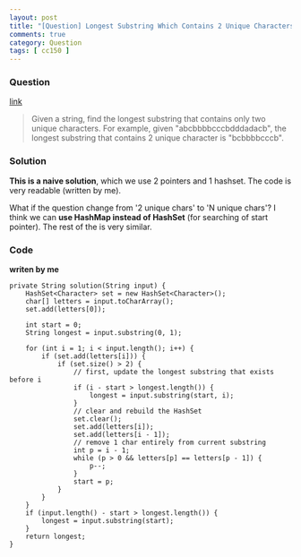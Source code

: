 ```yaml
---
layout: post
title: "[Question] Longest Substring Which Contains 2 Unique Characters"
comments: true
category: Question
tags: [ cc150 ]
---
```


### Question 

[link](http://www.programcreek.com/2013/02/longest-substring-which-contains-2-unique-characters/)

> Given a string, find the longest substring that contains only two unique characters. For example, given "abcbbbbcccbdddadacb", the longest substring that contains 2 unique character is "bcbbbbcccb".

### Solution

__This is a naive solution__, which we use 2 pointers and 1 hashset. The code is very readable (written by me). 

What if the question change from '2 unique chars' to 'N unique chars'? I think we can __use HashMap instead of HashSet__ (for searching of start pointer). The rest of the is very similar. 

### Code

__writen by me__

	private String solution(String input) {
		HashSet<Character> set = new HashSet<Character>();
		char[] letters = input.toCharArray();
		set.add(letters[0]);

		int start = 0;
		String longest = input.substring(0, 1);

		for (int i = 1; i < input.length(); i++) {
			if (set.add(letters[i])) {
				if (set.size() > 2) {
					// first, update the longest substring that exists before i
					if (i - start > longest.length()) {
						longest = input.substring(start, i);
					}
					// clear and rebuild the HashSet
					set.clear();
					set.add(letters[i]);
					set.add(letters[i - 1]);
					// remove 1 char entirely from current substring
					int p = i - 1;
					while (p > 0 && letters[p] == letters[p - 1]) {
						p--;
					}
					start = p;
				}
			}
		}
		if (input.length() - start > longest.length()) {
			longest = input.substring(start);
		}
		return longest;
	}
